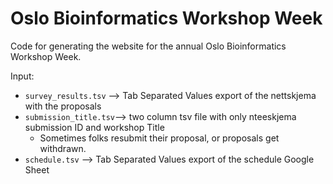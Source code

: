 # Oslo Bioinformatics Workshop Week

Code for generating the website for the annual Oslo Bioinformatics Workshop Week.

Input:
* `survey_results.tsv` --> Tab Separated Values export of the nettskjema with the proposals
* `submission_title.tsv`--> two column tsv file with only nteeskjema submission ID and workshop Title
  * Sometimes folks resubmit their proposal, or proposals get withdrawn.
* `schedule.tsv` --> Tab Separated Values export of the schedule Google Sheet
